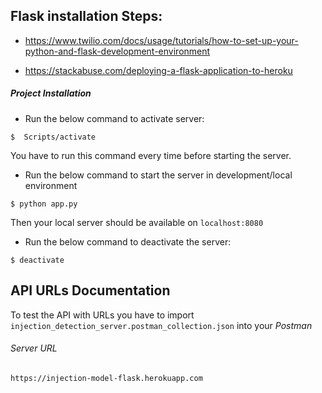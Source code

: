 ## Flask installation Steps:

- https://www.twilio.com/docs/usage/tutorials/how-to-set-up-your-python-and-flask-development-environment

- https://stackabuse.com/deploying-a-flask-application-to-heroku

##### Project Installation

- Run the below command to activate server:

```
$  Scripts/activate
```

You have to run this command every time before starting the server.

- Run the below command to start the server in development/local environment

```
$ python app.py
```

Then your local server should be available on `localhost:8080`

- Run the below command to deactivate the server:

```
$ deactivate
```

## API URLs Documentation

To test the API with URLs you have to import `injection_detection_server.postman_collection.json` into your _Postman_

###### Server URL

`https://injection-model-flask.herokuapp.com`

